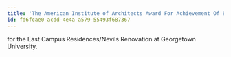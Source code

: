 ```yaml
---
title: 'The American Institute of Architects Award For Achievement Of Excellence In Architecture'
id: fd6fcae0-acdd-4e4a-a579-55493f687367
---
```

for the East Campus Residences/Nevils Renovation at Georgetown University.